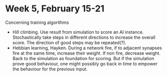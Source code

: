 # Week 5, February 15-21
Concerning training algorithms
 - Hill climbing. Use result from simulation to score an AI instance. Stochastically take steps in different directions to increase the overall score. The direction of good steps may be repeated(?).
 - Hebbian learning, Hayken. During a network fire, if to adjacent synapses fire at the same time, increase their weight. If non fire, decrease weight. Back to the simulation as foundation for scoring. But if the simulation prove good behaviour, one might possibly go back in time to empower the behaviour for the previous input.